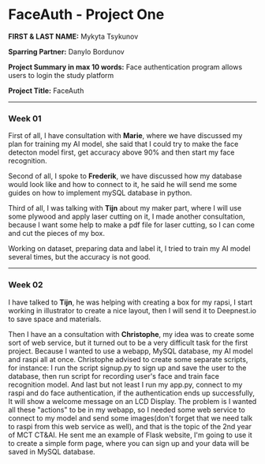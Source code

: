 # FaceAuth - Project One

**FIRST & LAST NAME:** Mykyta Tsykunov

**Sparring Partner:** Danylo Bordunov

**Project Summary in max 10 words:** Face authentication program allows users to login the study platform

**Project Title:** FaceAuth

---
### Week 01
First of all, I have consultation with **Marie**, where we have discussed my plan for training my AI model, she said that I could try to make the face detecton model first, get accuracy above 90% and then start my face recognition.

Second of all, I spoke to **Frederik**, we have discussed how my database would look like and how to connect to it, he said he will send me some guides on how to implement mySQL database in python.

Third of all, I was talking with **Tijn** about my maker part, where I will use some plywood and apply laser cutting on it, I made another consultation, because I want some help to make a pdf file for laser cutting, so I can come and cut the pieces of my box.

Working on dataset, preparing data and label it, I tried to train my AI model several times, but the accuracy is not good.

---
### Week 02

I have talked to **Tijn**, he was helping with creating a box for my rapsi, I start working in illustrator to create a nice layout, then I will send it to Deepnest.io to save space and materials.

Then I have an a consultation with **Christophe**, my idea was to create some sort of web service, but it turned out to be a very difficult task for the first project. Because I wanted to use a webapp, MySQL database, my AI model and raspi all at once. Christophe advised to create some separate scripts, for instance: I run the script signup.py to sign up and save the user to the database, then run script for recording user's face and train face recognition model. And last but not least I run my app.py, connect to my raspi and do face authentication, if the authentication ends up successfully, It will show a welcome message on an LCD Display. The problem is I wanted all these "actions" to be in my webapp, so I needed some web service to connect to my model and send some images(don't forget that we need talk to raspi from this web service as well), and that is the topic of the 2nd year of MCT CT&AI. He sent me an example of Flask website, I'm going to use it to create a simple form page, where you can sign up and your data will be saved in MySQL database.
